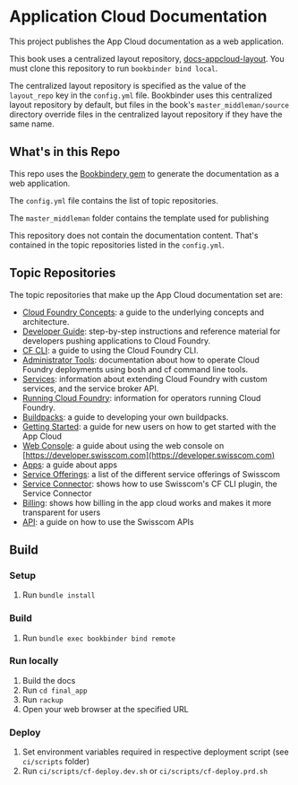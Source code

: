 # Application Cloud Documentation

This project publishes the App Cloud documentation as a web application.

This book uses a centralized layout repository, [docs-appcloud-layout](https://github.com/swisscom/docs-layout-repo).
You must clone this repository to run `bookbinder bind local`.

The centralized layout repository is specified as the value of the `layout_repo` key in the `config.yml` file.
Bookbinder uses this centralized layout repository by default, but files in the book's `master_middleman/source` directory override files in the centralized layout repository if they have the same name.

## What's in this Repo

This repo uses the [Bookbindery gem](http://rubygemsearch.org/rubygems/bookbindery) to generate the documentation as a web application.

The `config.yml` file contains the list of topic repositories.

The `master_middleman` folder contains the template used for publishing

This repository does not contain the documentation content. That's contained in the topic repositories listed in the `config.yml`.

## Topic Repositories

The topic repositories that make up the App Cloud documentation set are:

* [Cloud Foundry Concepts](http://github.com/cloudfoundry/docs-cloudfoundry-concepts): a guide to the underlying concepts and architecture.
* [Developer Guide](http://github.com/cloudfoundry/docs-dev-guide): step-by-step instructions and reference material for developers pushing applications to Cloud Foundry.
* [CF CLI](https://github.com/cloudfoundry/docs-cf-cli): a guide to using the Cloud Foundry CLI.
* [Administrator Tools](https://github.com/cloudfoundry/docs-cf-admin): documentation about how to operate Cloud Foundry deployments using bosh and cf command line tools.
* [Services](http://github.com/cloudfoundry/docs-services): information about extending Cloud Foundry with custom services, and the service broker API.
* [Running Cloud Foundry](http://github.com/cloudfoundry/docs-running-cf): information for operators running Cloud Foundry.
* [Buildpacks](http://github.com/cloudfoundry/docs-buildpacks): a guide to developing your own buildpacks.
* [Getting Started](https://github.com/swisscom/docs-appcloud-getting-started): a guide for new users on how to get started with the App Cloud
* [Web Console](https://github.com/swisscom/docs-appcloud-console): a guide about using the web console on [https://developer.swisscom.com](https://developer.swisscom.com)
* [Apps](https://github.com/swisscom/docs-appcloud-apps): a guide about apps
* [Service Offerings](https://github.com/swisscom/docs-appcloud-service-offerings): a list of the different service offerings of Swisscom
* [Service Connector](https://github.com/swisscom/docs-appcloud-service-connector): shows how to use Swisscom's CF CLI plugin, the Service Connector
* [Billing](https://github.com/swisscom/docs-appcloud-billing): shows how billing in the app cloud works and makes it more transparent for users
* [API](https://github.com/swisscom/docs-api): a guide on how to use the Swisscom APIs

## Build

### Setup
1. Run `bundle install`

### Build
1. Run `bundle exec bookbinder bind remote`

### Run locally
1. Build the docs
2. Run `cd final_app`
3. Run `rackup`
4. Open your web browser at the specified URL

### Deploy
1. Set environment variables required in respective deployment script (see `ci/scripts` folder)
2. Run `ci/scripts/cf-deploy.dev.sh` or `ci/scripts/cf-deploy.prd.sh`
